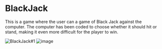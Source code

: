 # BlackJack
This is a game where the user can a game of Black Jack against the computer. 
The computer has been coded to choose whether it should hit or stand, making it even more difficult for the player to win.

![BlackJack#1](https://user-images.githubusercontent.com/121467771/211573565-b4efa5e0-b0da-49b9-bf5b-a7233ecfd32f.png)     ![image](https://user-images.githubusercontent.com/121467771/211573871-be6047e3-863e-4873-96c4-80c72a769ce5.png)

